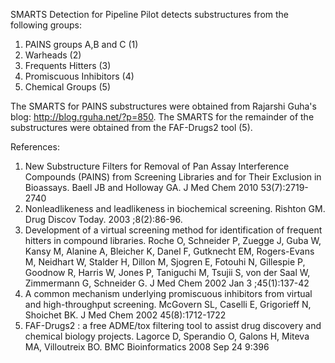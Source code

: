 SMARTS Detection for Pipeline Pilot detects substructures from the following groups:

  1. PAINS groups A,B and C (1)
  1. Warheads (2)
  1. Frequents Hitters (3)
  1. Promiscuous Inhibitors (4)
  1. Chemical Groups (5)

The SMARTS for PAINS substructures were obtained from Rajarshi Guha's blog: http://blog.rguha.net/?p=850. The SMARTS for the remainder of the substructures were obtained from the FAF-Drugs2 tool (5).

References:

  1. New Substructure Filters for Removal of Pan Assay Interference Compounds (PAINS) from Screening Libraries and for Their Exclusion in Bioassays. Baell JB and Holloway GA. J Med Chem 2010 53(7):2719-2740
  1. Nonleadlikeness and leadlikeness in biochemical screening. Rishton GM. Drug Discov Today. 2003 ;8(2):86-96.
  1. Development of a virtual screening method for identification of frequent hitters in compound libraries. Roche O, Schneider P, Zuegge J, Guba W, Kansy M, Alanine A, Bleicher K, Danel F, Gutknecht EM, Rogers-Evans M, Neidhart W, Stalder H, Dillon M, Sjogren E, Fotouhi N, Gillespie P, Goodnow R, Harris W, Jones P, Taniguchi M, Tsujii S, von der Saal W, Zimmermann G, Schneider G. J Med Chem 2002 Jan 3 ;45(1):137-42
  1. A common mechanism underlying promiscuous inhibitors from virtual and high-throughput screening. McGovern SL, Caselli E, Grigorieff N, Shoichet BK. J Med Chem 2002 45(8):1712-1722
  1. FAF-Drugs2 : a free ADME/tox filtering tool to assist drug discovery and chemical biology projects. Lagorce D, Sperandio O, Galons H, Miteva MA, Villoutreix BO. BMC Bioinformatics 2008 Sep 24 9:396